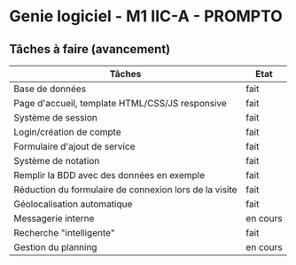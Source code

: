Genie logiciel - M1 IIC-A - PROMPTO
===================================

Tâches à faire (avancement)
---------------------------

|Tâches                                                 | Etat          |
|-------------------------------------------------------|---------------|
|Base de données                                        | fait          |
|Page d'accueil, template HTML/CSS/JS responsive        | fait          |
|Système de session                                     | fait          |
|Login/création de compte                               | fait          |
|Formulaire d'ajout de service                          | fait          |
|Système de notation                                    | fait          |
|Remplir la BDD avec des données en exemple             | fait          |
|Réduction du formulaire de connexion lors de la visite | fait          |
|Géolocalisation automatique                            | fait          |
|Messagerie interne                                     | en cours      |
|Recherche "intelligente"                               | fait          |
|Gestion du planning                                    | en cours      |
